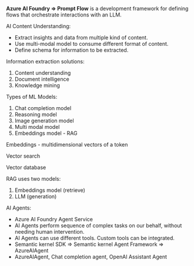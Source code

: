 **Azure AI Foundry => Prompt Flow** is a development framework for defining flows that orchestrate interactions with an LLM.

AI Content Understanding:

- Extract insights and data from multiple kind of content.
- Use multi-modal model to consume different format of content.
- Define schema for information to be extracted.

Information extraction solutions:

1. Content understanding
2. Document intelligence
3. Knowledge mining

Types of ML Models:

1. Chat completion model
2. Reasoning model
3. Image generation model
4. Multi modal model
5. Embeddings model - RAG

Embeddings - multidimensional vectors of a token

Vector search

Vector database

RAG uses two models:

1. Embeddings model (retrieve)
2. LLM (generation)

AI Agents:

- Azure AI Foundry Agent Service
- AI Agents perform sequence of complex tasks on our behalf, without needing human intervention.
- AI Agents can use different tools. Custom tools can be integrated.
- Semantic kernel SDK => Semantic kernel Agent Framework => AzureAIAgent
- AzureAIAgent, Chat completion agent, OpenAI Assistant Agent
